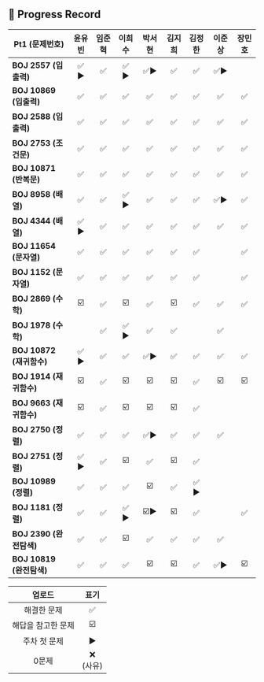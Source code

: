 ## 📍 Progress Record

| **Pt1 (문제번호)**       | **윤유빈** | **임준혁** | **이희수** | **박서현** |  **김지희**   |  **김정한**  | **이준상** | **장민호** |
|----------------------|:-------:|:-------:|:------:|:-------:|:----------:|:---------:|:-------:|:-------:|
| **BOJ 2557 (입출력)**   |  ✅ ▶️   |    ✅     |  ✅ ▶️  |   ✅▶️   |     ✅      |     ✅     |     ✅▶️    |         |
| **BOJ 10869 (입출력)**  |    ✅    |    ✅     |    ✅   |    ✅    |     ✅      |     ✅     |     ✅    |    ✅     |
| **BOJ 2588 (입출력)**   |    ✅    |    ✅     |    ✅   |    ✅    |     ✅      |     ✅     |     ✅    |    ✅     |
| **BOJ 2753 (조건문)**   |    ✅    |    ✅     |    ✅   |    ✅    |     ✅      |     ✅     |     ✅    |     ✅    |
| **BOJ 10871 (반복문)**  |    ✅    |    ✅     |    ✅   |    ✅    |     ✅      |     ✅     |     ✅    |     ✅    |
| **BOJ 8958 (배열)**    |    ✅    |     ✅    |  ✅ ▶️  |    ✅    |     ✅      |     ✅     |     ✅▶️    |    ✅     |
| **BOJ 4344 (배열)**    |  ✅ ▶️   |     ✅    |    ✅   |    ✅    |     ✅      |     ✅     |     ✅    |     ✅    |
| **BOJ 11654 (문자열)**  |    ✅    |    ✅     |    ✅   |    ✅    |     ✅      |     ✅     |         |   ✅      |
| **BOJ 1152 (문자열)**   |    ✅    |    ✅     |    ✅   |    ✅    |     ✅      |     ✅     |         |    ✅     |
| **BOJ 2869 (수학)**    |   ☑️    |    ✅     |   ☑️   |    ✅    |     ☑️     |     ✅     |    ✅     |    ✅     |
| **BOJ 1978 (수학)**    |         |    ✅     |  ✅ ▶️  |    ✅    |     ✅      |           |    ✅   |         |
| **BOJ 10872 (재귀함수)** |  ✅ ▶️   |    ✅     |   ✅️   |   ✅▶️   |     ✅️     |     ✅     |     ✅    |    ✅     |
| **BOJ 1914 (재귀함수)**  |   ☑️    |     ✅    |   ☑️   |   ☑️    |     ☑️     |     ✅     |     ☑️    |     ☑️    |
| **BOJ 9663 (재귀함수)**  |   ☑️    |    ✅     |   ☑️   |   ☑️    |     ☑️     |     ✅     |         |         |
| **BOJ 2750 (정렬)**    |    ✅    |    ✅     |    ✅️    |    ✅▶️   |     ✅️     |     ✅     |    ✅     |         |
| **BOJ 2751 (정렬)**    |  ✅ ▶️   |     ✅    |    ☑️    |     ✅    |     ☑️     |     ✅     |         |         |
| **BOJ 10989 (정렬)**   |    ✅    |    ✅     |    ✅️    |     ☑️    |     ✅      |   ✅ ▶️    |         |         |
| **BOJ 1181 (정렬)**    |    ✅    |    ✅     |    ✅ ▶️    |    ☑️▶️   |      ☑️    |     ✅     |         |     ✅    |
| **BOJ 2390 (완전탐색)**  |    ✅    |    ✅     |    ☑️    |    ✅    |     ✅          |     ✅     |    ✅     |         |
| **BOJ 10819 (완전탐색)** |    ✅    |    ✅     |    ✅️    |    ☑️    |        ☑️       |     ✅     |    ✅▶️     |    ☑️     |


|    업로드     |     표기      |  
|:----------:|:-----------:|
|   해결한 문제   |      ✅      |
| 해답을 참고한 문제 |     ☑️      |
|  주차 첫 문제   |     ▶️     |
|    0문제     | ❌ <br/>(사유) |



